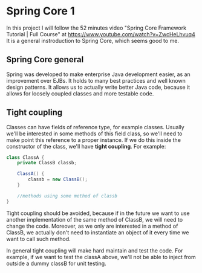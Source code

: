 # Spring Core 1
In this project I will follow the 52 minutes video "Spring Core Framework Tutorial | Full Course" at https://www.youtube.com/watch?v=ZwcHeLhvuq4
It is a general instroduction to Spring Core, which seems good to me.

## Spring Core general
Spring was developed to make enterprise Java development easier, as an 
improvement over EJBs. It holds to many best practices and well known design 
patterns. It allows us to actually write better Java code, because it allows 
for loosely coupled classes and more testable code.

## Tight coupling 
Classes can have fields of reference type, for example classes. Usually we'll 
be interested in some methods of this field class, so we'll need to make point 
this reference to a proper instance. If we do this inside the constructor of 
the class, we'll have **tight coupling**. For example:

```java
class ClassA {
    private ClassB classb;

    ClassA() {
        classb = new ClassB();
    }

    //methods using some method of classb
}
```

Tight coupling should be avoided, because if in the future we want to use 
another implementation of the same method of ClassB, we will need to change 
the code. Moreover, as we only are interested in a method of ClassB, we actually 
don't need to instantiate an object of it every time we want to call such method.

In general tight coupling will make hard maintain and test the code. For example, 
if we want to test the classA above, we'll not be able to inject from outside 
a dummy classB for unit testing.

